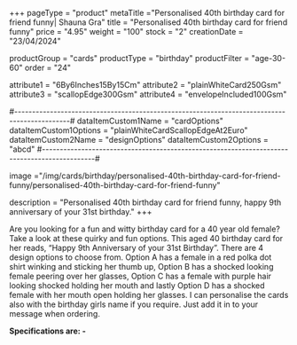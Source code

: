 +++
pageType = "product"
metaTitle ="Personalised 40th birthday card for friend funny| Shauna Gra"
title = "Personalised 40th birthday card for friend funny"
price = "4.95"
weight = "100"
stock = "2"
creationDate = "23/04/2024"

productGroup = "cards"
productType = "birthday"
productFilter = "age-30-60"
order = "24"

attribute1 = "6By6Inches15By15Cm" 
attribute2 = "plainWhiteCard250Gsm" 
attribute3 = "scallopEdge300Gsm" 
attribute4 = "envelopeIncluded100Gsm"

#---------------------------------------------------------------------------------------------#
dataItemCustom1Name = "cardOptions"
dataItemCustom1Options = "plainWhiteCardScallopEdgeAt2Euro"
dataItemCustom2Name = "designOptions"
dataItemCustom2Options = "abcd"
#---------------------------------------------------------------------------------------------#

image ="/img/cards/birthday/personalised-40th-birthday-card-for-friend-funny/personalised-40th-birthday-card-for-friend-funny"

description = "Personalised 40th birthday card for friend funny, happy 9th anniversary of your 31st birthday."
+++

Are you looking for a fun and witty birthday card for a 40 year old female? Take a look at these quirky and fun options. This aged 40 birthday card for her reads, “Happy 9th Anniversary of your 31st Birthday”. There are 4 design options to choose from. Option A has a female in a red polka dot shirt winking and sticking her thumb up, Option B has a shocked looking female peering over her glasses, Option C has a female with purple hair looking shocked holding her mouth and lastly Option D has a shocked female with her mouth open holding her glasses. I can personalise the cards also with the birthday girls name if you require. Just add it in to your message when ordering.

**Specifications are: -**
